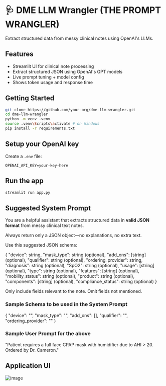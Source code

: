 # 🩺 DME LLM Wrangler (THE PROMPT WRANGLER)

Extract structured data from messy clinical notes using OpenAI's LLMs.

## Features

- Streamlit UI for clinical note processing
- Extract structured JSON using OpenAI's GPT models
- Live prompt tuning + model config
- Shows token usage and response time

## Getting Started

```bash
git clone https://github.com/your-org/dme-llm-wrangler.git
cd dme-llm-wrangler
python -m venv .venv
source .venv\Scripts\activate # on Windows
pip install -r requirements.txt
```

## Setup your OpenAI key

Create a `.env` file:

```env
OPENAI_API_KEY=your-key-here
```

## Run the app

```bash
streamlit run app.py
```

## Suggested System Prompt

You are a helpful assistant that extracts structured data in **valid JSON format** from messy clinical text notes.

Always return only a JSON object—no explanations, no extra text.

Use this suggested JSON schema:

{
"device": string,
"mask_type": string (optional),
"add_ons": [string] (optional),
"qualifier": string (optional),
"ordering_provider": string,
"diagnosis": string (optional),
"SpO2": string (optional),
"usage": [string] (optional),
"type": string (optional),
"features": [string] (optional),
"mobility_status": string (optional),
"product": string (optional),
"components": [string] (optional),
"compliance_status": string (optional)
}

Only include fields relevant to the note. Omit fields not mentioned.

### Sample Schema to be used in the System Prompt

{
"device": "",
"mask_type": "",
"add_ons": [],
"qualifier": "",
"ordering_provider": ""
}

### Sample User Prompt for the above

"Patient requires a full face CPAP mask with humidifier due to AHI > 20. Ordered by Dr. Cameron."

## Application UI
![image](https://github.com/user-attachments/assets/355d23c4-02f6-4ba6-9ed9-cf2ba35e3010)

